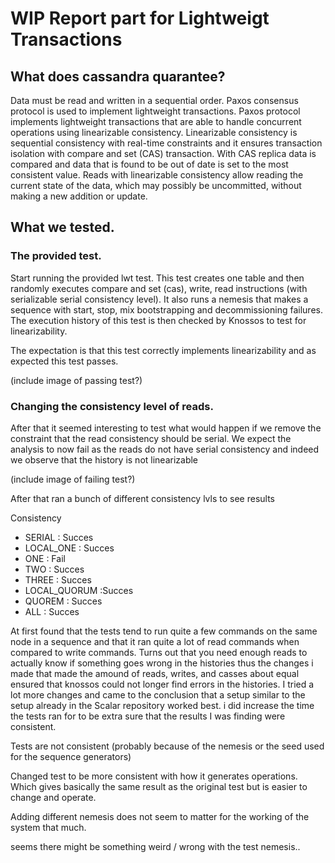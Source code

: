 # WIP Report part for Lightweigt Transactions

## What does cassandra quarantee?
Data must be read and written in a sequential order. Paxos consensus protocol is used to implement lightweight transactions. Paxos protocol implements lightweight transactions that are able to handle concurrent operations using linearizable consistency. Linearizable consistency is sequential consistency with real-time constraints and it ensures transaction isolation with compare and set (CAS) transaction. With CAS replica data is compared and data that is found to be out of date is set to the most consistent value. Reads with linearizable consistency allow reading the current state of the data, which may possibly be uncommitted, without making a new addition or update. 

## What we tested.
### The provided test.
Start running the provided lwt test. This test creates one table and then randomly executes compare and set (cas), write, read instructions (with serializable serial consistency level). It also runs a nemesis that makes a sequence with start, stop, mix bootstrapping and decommissioning failures. The execution history of this test is then checked by Knossos to test for linearizability.

The expectation is that this test correctly implements linearizability and as expected this test passes.

(include image of passing test?)

### Changing the consistency level of reads.
After that it seemed interesting to test what would happen if we remove the constraint that the read consistency should be serial. We expect the analysis to now fail as the reads do not have serial consistency and indeed we observe that the history is not linearizable

(include image of failing test?)

After that ran a bunch of different consistency lvls  to see results

Consistency
- SERIAL : Succes
- LOCAL_ONE : Succes
- ONE : Fail
- TWO : Succes
- THREE : Succes
- LOCAL_QUORUM :Succes
- QUOREM : Succes
- ALL : Succes

At first found that the tests tend to run quite a few commands on the same node in a sequence and that it ran quite a lot of read commands when compared to write commands. Turns out that you need enough reads to actually know if something goes wrong in the histories thus the changes i made that made the amound of reads, writes, and casses about equal ensured that knossos could not longer find errors in the histories. I tried a lot more changes and came to the conclusion that a setup similar to the setup already in the Scalar repository worked best. i did increase the time the tests ran for to be extra sure that the results I was finding were consistent.

Tests are not consistent (probably because of the nemesis or the seed used for the sequence generators)


Changed test to be more consistent with how it generates operations. Which gives basically the same result as the original test but is easier to change and operate.

Adding different nemesis does not seem to matter for the working of the system that much.

seems there might be something weird / wrong with the test nemesis..
